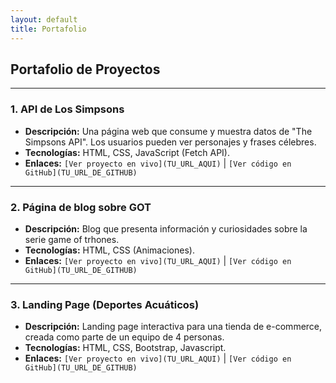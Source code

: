 ```yaml
---
layout: default
title: Portafolio
---
```


## Portafolio de Proyectos

---

### 1. API de Los Simpsons
* **Descripción:** Una página web que consume y muestra datos de "The Simpsons API". Los usuarios pueden ver personajes y frases célebres.
* **Tecnologías:** HTML, CSS, JavaScript (Fetch API).
* **Enlaces:** `[Ver proyecto en vivo](TU_URL_AQUI)` | `[Ver código en GitHub](TU_URL_DE_GITHUB)`

---

### 2. Página de blog sobre GOT
* **Descripción:** Blog que presenta información y curiosidades sobre la serie game of trhones.
* **Tecnologías:** HTML, CSS (Animaciones).
* **Enlaces:** `[Ver proyecto en vivo](TU_URL_AQUI)` | `[Ver código en GitHub](TU_URL_DE_GITHUB)`

---

### 3. Landing Page (Deportes Acuáticos)
* **Descripción:** Landing page interactiva para una tienda de e-commerce, creada como parte de un equipo de 4 personas.
* **Tecnologías:** HTML, CSS, Bootstrap, Javascript.
* **Enlaces:** `[Ver proyecto en vivo](TU_URL_AQUI)` | `[Ver código en GitHub](TU_URL_DE_GITHUB)`